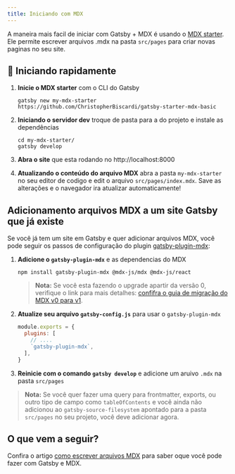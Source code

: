 ```yaml
---
title: Iniciando com MDX
---
```


A maneira mais facil de iniciar com Gatsby + MDX é usando o [MDX
starter](https://github.com/ChristopherBiscardi/gatsby-starter-mdx-basic). Ele permite escrever arquivos .mdx na pasta `src/pages` para criar novas paginas no seu site.

## 🚀 Iniciando rapidamente

1. **Inicie o MDX starter** com o CLI do Gatsby

   ```shell
   gatsby new my-mdx-starter https://github.com/ChristopherBiscardi/gatsby-starter-mdx-basic
   ```

1. **Iniciando o servidor dev** troque de pasta para a do projeto e instale as dependências

   ```shell
   cd my-mdx-starter/
   gatsby develop
   ```

1. **Abra o site** que esta rodando no http://localhost:8000

1. **Atualizando o conteúdo do arquivo MDX** abra a pasta `my-mdx-starter` 
   no seu editor de codigo e edit o arquivo `src/pages/index.mdx`.
   Save as alterações e o navegador ira atualizar automaticamente!

## Adicionamento arquivos MDX a um site Gatsby que já existe

Se você já tem um site em Gatsby e quer adicionar arquivos MDX, você pode seguir os passos de configuração do plugin [gatsby-plugin-mdx](/packages/gatsby-plugin-mdx/):

1. **Adicione o `gatsby-plugin-mdx`** e as dependencias do MDX

   ```shell
   npm install gatsby-plugin-mdx @mdx-js/mdx @mdx-js/react
   ```

   > **Nota:** Se você esta fazendo o upgrade apartir da versão 0, verifique o link para mais detalhes: [confifra o guia de migração do MDX v0 para v1](https://mdxjs.com/migrating/v1).

1. **Atualize seu arquivo `gatsby-config.js`** para usar o `gatsby-plugin-mdx`

   ```javascript:title=gatsby-config.js
   module.exports = {
     plugins: [
       // ....
       `gatsby-plugin-mdx`,
     ],
   }
   ```

1. **Reinicie com o comando `gatsby develop`** e adicione um aruivo `.mdx` na pasta `src/pages`

> **Nota:** Se você quer fazer uma query para frontmatter, exports, ou outro tipo de campo como
> `tableOfContents` e você ainda não adicionou ao `gatsby-source-filesystem`
> apontado para a pasta `src/pages` no seu projeto, você deve adicionar agora.

## O que vem a seguir?

Confira o artigo [como escrever arquivos MDX](/docs/mdx/writing-pages) para saber oque você pode fazer com Gatsby e MDX.
